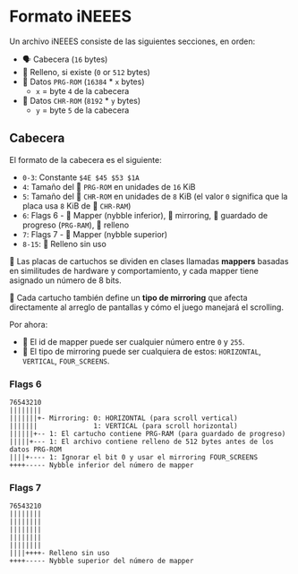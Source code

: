 # Formato iNEEES

Un archivo iNEEES consiste de las siguientes secciones, en orden:

- 🗣️ Cabecera (`16` bytes)
- 🧸 Relleno, si existe (`0` or `512` bytes)
- 🤖 Datos `PRG-ROM` (`16384` \* `x` bytes)
  - `x` = byte `4` de la cabecera
- 👾 Datos `CHR-ROM` (`8192` \* `y` bytes)
  - `y` = byte `5` de la cabecera

## Cabecera

El formato de la cabecera es el siguiente:

- `0-3`: Constante `$4E $45 $53 $1A`
- `4`: Tamaño del 🤖 `PRG-ROM` en unidades de `16` KiB
- `5`: Tamaño del 👾 `CHR-ROM` en unidades de `8` KiB (el valor `0` significa que la placa usa `8` KiB de 👾 `CHR-RAM`)
- `6`: Flags 6 - 🧠 Mapper (nybble inferior), 🚽 mirroring, 🔋 guardado de progreso (`PRG-RAM`), 🧸 relleno
- `7`: Flags 7 - 🧠 Mapper (nybble superior)
- `8-15`: 🧸 Relleno sin uso

🧠 Las placas de cartuchos se dividen en clases llamadas **mappers** basadas en similitudes de hardware y comportamiento, y cada mapper tiene asignado un número de 8 bits.

🚽 Cada cartucho también define un **tipo de mirroring** que afecta directamente al arreglo de pantallas y cómo el juego manejará el scrolling.

Por ahora:

- 🧠 El id de mapper puede ser cualquier número entre `0` y `255`.
- 🚽 El tipo de mirroring puede ser cualquiera de estos: `HORIZONTAL`, `VERTICAL`, `FOUR_SCREENS`.

### Flags 6

```
76543210
||||||||
|||||||+- Mirroring: 0: HORIZONTAL (para scroll vertical)
|||||||              1: VERTICAL (para scroll horizontal)
||||||+-- 1: El cartucho contiene PRG-RAM (para guardado de progreso)
|||||+--- 1: El archivo contiene relleno de 512 bytes antes de los datos PRG-ROM
||||+---- 1: Ignorar el bit 0 y usar el mirroring FOUR_SCREENS
++++----- Nybble inferior del número de mapper
```

### Flags 7

```
76543210
||||||||
||||||||
||||||||
||||||||
||||||||
||||++++- Relleno sin uso
++++----- Nybble superior del número de mapper
```
